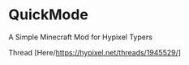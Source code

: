 # QuickMode
A Simple Minecraft Mod for Hypixel Typers

Thread [Here/https://hypixel.net/threads/1945529/]
